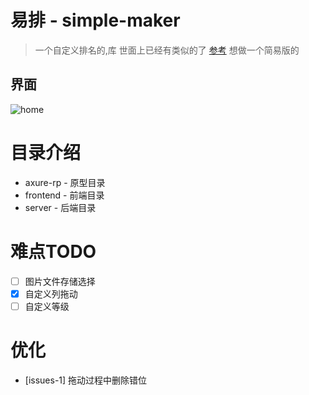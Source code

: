 # 易排 - simple-maker
> 一个自定义排名的,库
> 世面上已经有类似的了
> [参考](https://tiermaker.com/single-use-tier-list/)
> 想做一个简易版的

## 界面
![home](src/imgs/introduce/home.png)

# 目录介绍
- axure-rp - 原型目录
- frontend - 前端目录
- server - 后端目录

# 难点TODO
- [ ] 图片文件存储选择
- [x] 自定义列拖动
- [ ] 自定义等级

# 优化
- [issues-1] 拖动过程中删除错位 [](https://github.com/zhoufanglu/simple-maker/issues/1)
